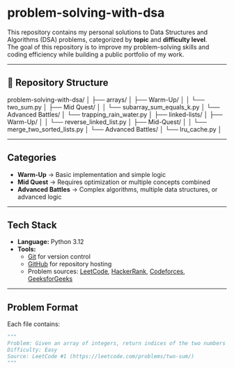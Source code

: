 # problem-solving-with-dsa

This repository contains my personal solutions to Data Structures and Algorithms (DSA) problems, categorized by **topic** and **difficulty level**.  
The goal of this repository is to improve my problem-solving skills and coding efficiency while building a public portfolio of my work.

---

## 📂 Repository Structure

problem-solving-with-dsa/
│
├── arrays/
│ ├── Warm-Up/
│ │ └── two_sum.py
│ ├── Mid Quest/
│ │ └── subarray_sum_equals_k.py
│ └── Advanced Battles/
│ └── trapping_rain_water.py
│
├── linked-lists/
│ ├── Warm-Up/
│ │ └── reverse_linked_list.py
│ ├── Mid-Quest/
│ │ └── merge_two_sorted_lists.py
│ └── Advanced Battles/
│ └── lru_cache.py
│

---

## Categories

- **Warm-Up** → Basic implementation and simple logic  
- **Mid Quest** → Requires optimization or multiple concepts combined  
- **Advanced Battles** → Complex algorithms, multiple data structures, or advanced logic

---

## Tech Stack

- **Language:** Python 3.12 
- **Tools:**  
  - [Git](https://git-scm.com/) for version control  
  - [GitHub](https://github.com/) for repository hosting  
  - Problem sources: [LeetCode](https://leetcode.com/), [HackerRank](https://www.hackerrank.com/), [Codeforces](https://codeforces.com/), [GeeksforGeeks](https://www.geeksforgeeks.org/)

---

## Problem Format

Each file contains:
```python
"""
Problem: Given an array of integers, return indices of the two numbers such that they add up to a specific target.
Difficulty: Easy
Source: LeetCode #1 (https://leetcode.com/problems/two-sum/)
"""
